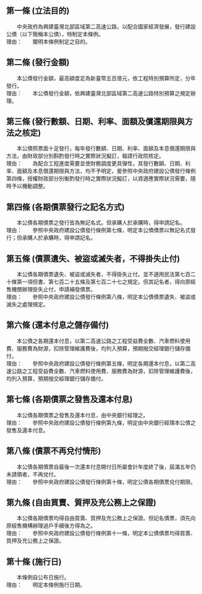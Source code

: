 第一條 (立法目的)
-----------------
　　中央政府為興建臺灣北部區域第二高速公路，以配合國家經濟發展，發行建設公債（以下簡稱本公債），特制定本條例。  
理由：　　闡明本條例制定之目的。

第二條 (發行金額)
-----------------
　　本公債發行金額，最高額度定為新臺幣五百億元，依工程特別預算所定，分年發行。  
理由：　　本公債發行金額，依興建臺灣北部區域第二高速公路特別預算之規定辦理。

第三條 (發行數額、日期、利率、面額及償還期限與方法之核定)
---------------------------------------------------------
　　本公債照票面十足發行，每年發行數額、日期、利率、面額及本息償還期限與方法，由財政部分別斟酌發行時之實際狀況擬訂，報請行政院核定。  
理由：　　為配合工程進度需要並使財務調度更具彈性，其發行數額、日期、利率、面額及本息償還期限與方法，均不予明定，爰參照中央政府建設公債發行條例第四條，授權財政部分別衡酌發行時之實際狀況擬訂，以資適應實際狀況需要，隨時予以機動調整。

第四條 (各期債票發行之記名方式)
-------------------------------
　　本公債各期債票之發行皆為無記名式。但承購人於承購時，得申請記名。  
理由：　　參照中央政府建設公債發行條例第七條，明定本公債債票以無記名式發行；但承購人於承購時，得申請記名。

第五條 (債票遺失、被盜或滅失者，不得掛失止付)
---------------------------------------------
　　本公債各期債票遺失、被盜或滅失者，不得掛失止付。並不適用民法第七百二十條第一項但書、第七百二十五條及第七百二十七之規定。但其記名者，得向原經售機關辦理掛失止付，申請補發債票。  
理由：　　參照中央政府建設公債發行條例第八條，明定本公債債票遺失、被盜或滅失之處理規定。

第六條 (還本付息之儲存備付)
---------------------------
　　本公債之各期還本付息，以第二高速公路之工程受益費全數、汽車燃料使用費、服務費為財源，扣除管理維護費後，均列入預算，預期撥交經理銀行儲存備付。  
理由：　　參照中央政府建設公債發行條例第五條，明定各期還本付息，以第二高速公路之工程受益費全數、汽車燃料使用費、服務費為財源，扣除管理維護費後，均列入預算，預期撥交經理銀行儲存備付。

第七條 (各期債票之發售及還本付息)
---------------------------------
　　本公債各期債票之發售及還本付息，由中央銀行經理之。  
理由：　　參照中央政府建設公債發行條例第九條，明定由中央銀行經理本公債之發售及還本付息。

第八條 (債票不再兌付情形)
-------------------------
　　本公債各期債票自最後一次還本付息開付日所屬會計年度終了後，屆滿五年仍未請領者，不再兌付。  
理由：　　參照中央政府建設公債發行條例第十條，明定公債各期債票兌付期限。

第九條 (自由買賣、質押及充公務上之保證)
---------------------------------------
　　本公債各期債票均得自由買賣、質押及充公務上之保證。但記名債票，須先向原經售機構辦理過戶手續後方得為之。  
理由：　　參照中央政府建設公債發行條例第十一條，明定本公債債票均得買賣、質押及充公務上之保證。

第十條 (施行日)
---------------
　　本條例自公布日施行。  
理由：　　明定本條例施行日期。